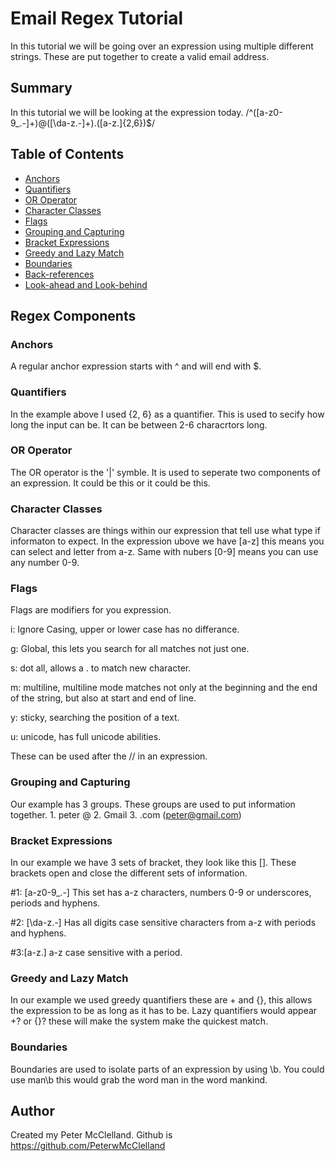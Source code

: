 # Email Regex Tutorial

In this tutorial we will be going over an expression using multiple different strings. These are put together to create a valid email address.  

## Summary
In this tutorial we will be looking at the expression today. /^([a-z0-9_\.-]+)@([\da-z\.-]+)\.([a-z\.]{2,6})$/

## Table of Contents
- [Anchors](#anchors)
- [Quantifiers](#quantifiers)
- [OR Operator](#or-operator)
- [Character Classes](#character-classes)
- [Flags](#flags)
- [Grouping and Capturing](#grouping-and-capturing)
- [Bracket Expressions](#bracket-expressions)
- [Greedy and Lazy Match](#greedy-and-lazy-match)
- [Boundaries](#boundaries)
- [Back-references](#back-references)
- [Look-ahead and Look-behind](#look-ahead-and-look-behind)

## Regex Components

### Anchors
A regular anchor expression starts with ^ and will end with $.
### Quantifiers
In the example above I used {2, 6} as a quantifier. This is used to secify how long the input can be. It can be between 2-6 characrtors long.
### OR Operator
The OR operator is the '|' symble. It is used to seperate two components of an expression. It could be this or it could be this.
### Character Classes
Character classes are things within our expression that tell use what type if informaton to expect. In the expression ubove we have [a-z] this means you can select and letter from a-z. Same with nubers [0-9] means you can use any number 0-9. 
### Flags
Flags are modifiers for you expression. 

i: Ignore Casing, upper or lower case has no differance.

g: Global, this lets you search for all matches not just one.

s: dot all, allows a . to match new character.

m: multiline, multiline mode matches not only at the beginning and the end of the string, but also at start and end of line.

y: sticky, searching the position of a text.

u: unicode, has full unicode abilities. 

These can be used after the // in an expression.
### Grouping and Capturing
Our example has 3 groups. These groups are used to put information together. 1. peter @ 2. Gmail 3. .com (peter@gmail.com)
### Bracket Expressions
In our example we have 3 sets of bracket, they look like this []. These brackets open and close the different sets of information.

#1: [a-z0-9_\.-] This set has a-z characters, numbers 0-9 or underscores, periods and hyphens.

#2: [\da-z\.-] Has all digits case sensitive characters from a-z with periods and hyphens.

#3:[a-z\.] a-z case sensitive with a period.
### Greedy and Lazy Match
In our example we used greedy quantifiers these are + and {}, this allows the expression to be as long as it has to be. Lazy quantifiers would appear +? or {}? these will make the system make the quickest match.
### Boundaries
Boundaries are used to isolate parts of an expression by using \b. You could use man\b this would grab the word man in the word mankind.
## Author
Created my Peter McClelland. Github is https://github.com/PeterwMcClelland
